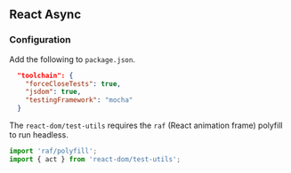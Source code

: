 ## React Async

### Configuration

Add the following to `package.json`.

```json
  "toolchain": {
    "forceCloseTests": true,
    "jsdom": true,
    "testingFramework": "mocha"
  }
```

The `react-dom/test-utils` requires the `raf` (React animation frame) polyfill to run headless.

```ts
import 'raf/polyfill';
import { act } from 'react-dom/test-utils';
```
